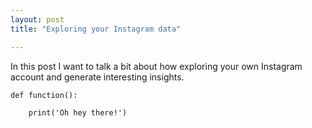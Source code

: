 ```yaml
---
layout: post
title: "Exploring your Instagram data"

---
```


In this post I want to talk a bit about how exploring your own Instagram account and generate interesting insights.

```
def function():

	print('Oh hey there!')

```
